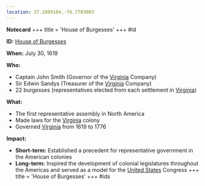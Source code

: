 ```yaml
---
location: 37.2089184,-76.7783003
---
```


**Notecard**
+++
 title = 'House of Burgesses'
+++
#id

**ID:** [House of Burgesses](./../house-of-burgesses/)

**When:** July 30, 1619

**Who:**
* Captain John Smith (Governor of the [Virginia](./../virginia/) Company)
* Sir Edwin Sandys (Treasurer of the [Virginia](./../virginia/) Company)
* 22 burgesses (representatives elected from each settlement in [Virginia](./../virginia/))

**What:**
* The first representative assembly in North America
* Made laws for the [Virginia](./../virginia/) colony
* Governed [Virginia](./../virginia/) from 1619 to 1776

**Impact:**
* **Short-term:** Established a precedent for representative government in the American colonies
* **Long-term:** Inspired the development of colonial legislatures throughout the Americas and served as a model for the [United States](./../united-states/) Congress
+++
 title = 'House of Burgesses'
+++
#ids